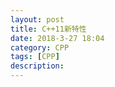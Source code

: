 ```yaml
---
layout: post
title: C++11新特性
date: 2018-3-27 18:04
category: CPP
tags: [CPP]
description: 
---
```


